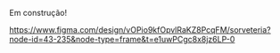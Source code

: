 Em construção! 

https://www.figma.com/design/vOPio9kfOpvlRaKZ8PcqFM/sorveteria?node-id=43-235&node-type=frame&t=e1uwPCgc8x8jz6LP-0
